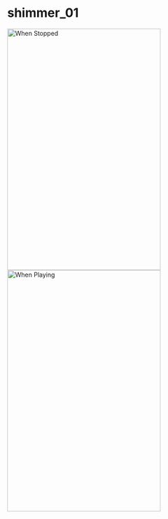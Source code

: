 # shimmer_01

<img width="350" height="550" alt="When Stopped" src="https://user-images.githubusercontent.com/90918405/156902694-8afe9b76-dca3-4a7c-b84d-653d226e12d8.png">                   <img width="350" height="550" alt="When Playing" src="https://user-images.githubusercontent.com/90918405/156902791-1a696f54-5b7c-4548-9f14-f96078dfb7ac.png">
